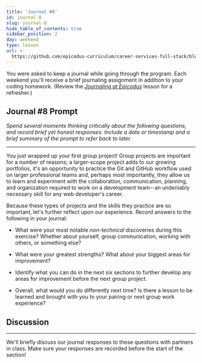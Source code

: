 ```yaml
---
title: 'Journal #8'
id: journal-8
slug: journal-8
hide_table_of_contents: true
sidebar_position: 2
day: weekend
type: lesson
url: >-
  https://github.com/epicodus-curriculum/career-services-full-stack/blob/main/1_week_eight_journal_prompt.md
---
```


You were asked to keep a journal while going through the program. Each weekend you'll receive a brief journaling assignment in addition to your coding homework. (Review the _[Journaling at Epicodus](https://new.learnhowtoprogram.com/introduction-to-programming/git-html-and-css/homework-journaling-at-epicodus)_ lesson for a refresher.)

## Journal #8 Prompt

_Spend several moments thinking critically about the following questions, and record brief yet honest responses. Include a date or timestamp and a brief summary of the prompt to refer back to later._

---

You just wrapped up your first group project! Group projects are important for a number of reasons; a larger-scope project adds to our growing portfolios, it's an opportunity to practice the Git and GitHub workflow used on larger professional teams and, perhaps most importantly, they allow us to learn and experiment with the collaboration, communication, planning, and organization required to work on a development team--an undeniably necessary skill for any web developer's career.

Because these types of projects and the skills they practice are so important, let's  further reflect upon our experience. Record answers to the following in your journal:   

* What were your most notable _non-technical_ discoveries during this exercise? Whether about yourself, group communication, working with others, or something else?

* What were your greatest strengths? What about your biggest areas for improvement?

* Identify what you can do in the next six sections to further develop any areas for improvement before the next group project.

* Overall, what would you do differently next time? Is there a lesson to be learned and brought with you to your pairing or next group work experience?  

## Discussion
---

We'll briefly discuss our journal responses to these questions with partners in class. Make sure your responses are recorded before the start of the section!
